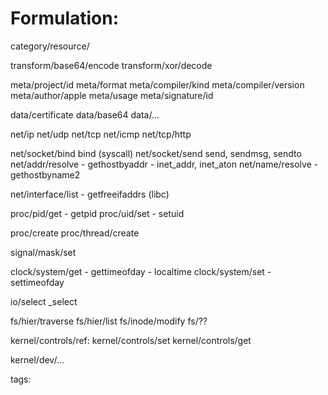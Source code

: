 Formulation:
============

category/resource/<action>

transform/base64/encode
transform/xor/decode

meta/project/id
meta/format
meta/compiler/kind
meta/compiler/version
meta/author/apple
meta/usage
meta/signature/id

data/certificate
data/base64
data/...

net/ip
net/udp
net/tcp
net/icmp
net/tcp/http

net/socket/bind
    bind (syscall)
net/socket/send
    send, sendmsg, sendto
net/addr/resolve
    - gethostbyaddr
    - inet_addr, inet_aton
net/name/resolve
    - gethostbyname2

net/interface/list
    - getfreeifaddrs (libc)

proc/pid/get
    - getpid
proc/uid/set
    - setuid

proc/create
proc/thread/create


signal/mask/set

clock/system/get
    - gettimeofday
    - localtime
clock/system/set
    - settimeofday

io/select
    _select


fs/hier/traverse
fs/hier/list
fs/inode/modify
fs/??

kernel/controls/ref:
kernel/controls/set
kernel/controls/get

kernel/dev/...



tags:
